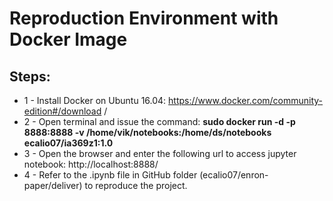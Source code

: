 # Reproduction Environment with Docker Image

## Steps:
* 1 - Install Docker on Ubuntu 16.04: https://www.docker.com/community-edition#/download /
* 2 - Open terminal and issue the command: **sudo docker run -d -p 8888:8888 -v /home/vik/notebooks:/home/ds/notebooks ecalio07/ia369z1:1.0** 
* 3 - Open the browser and enter the following url to access jupyter notebook: http://localhost:8888/
* 4 - Refer to the .ipynb file in GitHub folder (ecalio07/enron-paper/deliver) to reproduce the project.
